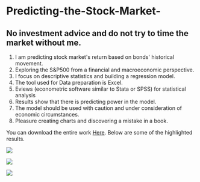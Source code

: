# Predicting-the-Stock-Market-  

## No investment advice and do not try to time the market without me.  

1. I am predicting stock market's return based on bonds' historical movement.
2. Exploring the S&amp;P500 from a financial and macroeconomic perspective.
3. I focus on descriptive statistics and building a regression model.
4. The tool used for Data preparation is Excel.
5. Eviews (econometric software similar to Stata or SPSS) for statistical analysis
6. Results show that there is predicting power in the model.
7. The model should be used with caution and under consideration of economic circumstances.
8. Pleasure creating charts and discovering a mistake in a book.
   

You can download the entire work [Here](https://www.researchgate.net/publication/360546616_Price-earnings_ratio_and_interest_rates). Below are some of the highlighted results.

![](https://github.com/BorisNaydenov/Predicting-the-Stock-Market-/blob/main/descriptive%20statistics.png)

![](https://github.com/BorisNaydenov/Predicting-the-Stock-Market-/blob/main/regression.png)

![](https://github.com/BorisNaydenov/Predicting-the-Stock-Market-/blob/main/Damodaran-Graph%20replicated.png)
